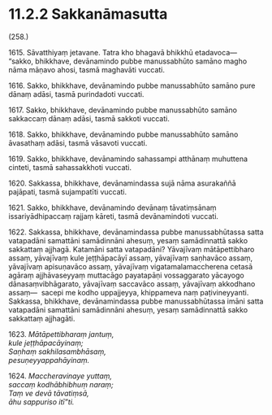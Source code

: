 

# 11.2.2 Sakkanāmasutta




(258.)

1615\. Sāvatthiyaṃ jetavane. Tatra kho bhagavā bhikkhū etadavoca—  “sakko, bhikkhave, devānamindo pubbe manussabhūto samāno magho nāma māṇavo ahosi, tasmā maghavāti vuccati.

1616\. Sakko, bhikkhave, devānamindo pubbe manussabhūto samāno pure dānaṃ adāsi, tasmā purindadoti vuccati.

1617\. Sakko, bhikkhave, devānamindo pubbe manussabhūto samāno sakkaccaṃ dānaṃ adāsi, tasmā sakkoti vuccati.

1618\. Sakko, bhikkhave, devānamindo pubbe manussabhūto samāno āvasathaṃ adāsi, tasmā vāsavoti vuccati.

1619\. Sakko, bhikkhave, devānamindo sahassampi atthānaṃ muhuttena cinteti, tasmā sahassakkhoti vuccati.

1620\. Sakkassa, bhikkhave, devānamindassa sujā nāma asurakaññā pajāpati, tasmā sujampatīti vuccati.

1621\. Sakko, bhikkhave, devānamindo devānaṃ tāvatiṃsānaṃ issariyādhipaccaṃ rajjaṃ kāreti, tasmā devānamindoti vuccati.

1622\. Sakkassa, bhikkhave, devānamindassa pubbe manussabhūtassa satta vatapadāni samattāni samādinnāni ahesuṃ, yesaṃ samādinnattā sakko sakkattaṃ ajjhagā. Katamāni satta vatapadāni? Yāvajīvaṃ mātāpettibharo assaṃ, yāvajīvaṃ kule jeṭṭhāpacāyī assaṃ, yāvajīvaṃ saṇhavāco assaṃ, yāvajīvaṃ apisuṇavāco assaṃ, yāvajīvaṃ vigatamalamaccherena cetasā agāraṃ ajjhāvaseyyaṃ muttacāgo payatapāṇi vossaggarato yācayogo dānasaṃvibhāgarato, yāvajīvaṃ saccavāco assaṃ, yāvajīvaṃ akkodhano assaṃ—  sacepi me kodho uppajjeyya, khippameva naṃ paṭivineyyanti. Sakkassa, bhikkhave, devānamindassa pubbe manussabhūtassa imāni satta vatapadāni samattāni samādinnāni ahesuṃ, yesaṃ samādinnattā sakko sakkattaṃ ajjhagāti.

1623\. _Mātāpettibharaṃ jantuṃ,_  
_kule jeṭṭhāpacāyinaṃ;_  
_Saṇhaṃ sakhilasambhāsaṃ,_  
_pesuṇeyyappahāyinaṃ._  


1624\. _Maccheravinaye yuttaṃ,_  
_saccaṃ kodhābhibhuṃ naraṃ;_  
_Taṃ ve devā tāvatiṃsā,_  
_āhu sappuriso itī”ti._  




